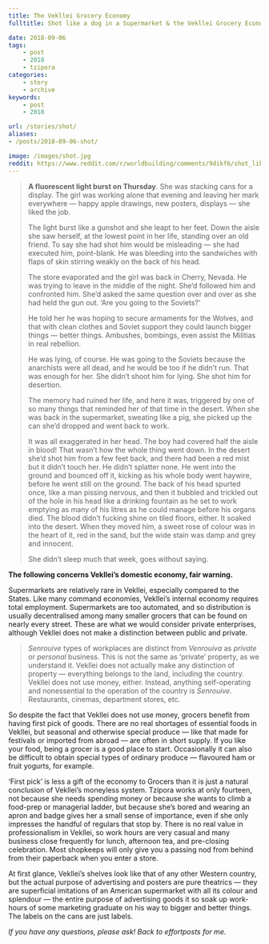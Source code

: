 ```yaml
---
title: The Vekllei Grocery Economy
fulltitle: Shot like a dog in a Supermarket & the Vekllei Grocery Economy

date: 2018-09-06
tags:
    - post
    - 2018
    - tzipora
categories:
    - story
    - archive
keywords:
    - post
    - 2018

url: /stories/shot/
aliases:
- /posts/2018-09-06-shot/

image: /images/shot.jpg
reddit: https://www.reddit.com/r/worldbuilding/comments/9dikf6/shot_like_a_dog_in_a_supermarket_the_vekllei/
---
```


>**A fluorescent light burst on Thursday**. She was stacking cans for a display. The girl was working alone that evening and leaving her mark everywhere  —  happy apple drawings, new posters, displays  —  she liked the job.
>
>The light burst like a gunshot and she leapt to her feet. Down the aisle she saw herself, at the lowest point in her life, standing over an old friend. To say she had shot him would be misleading  —  she had executed him, point-blank. He was bleeding into the sandwiches with flaps of skin stirring weakly on the back of his head.
>
>The store evaporated and the girl was back in Cherry, Nevada. He was trying to leave in the middle of the night. She’d followed him and confronted him. She’d asked the same question over and over as she had held the gun out. ‘Are you going to the Soviets?’
>
>He told her he was hoping to secure armaments for the Wolves, and that with clean clothes and Soviet support they could launch bigger things  —  better things. Ambushes, bombings, even assist the Militias in real rebellion.
>
>He was lying, of course. He was going to the Soviets because the anarchists were all dead, and he would be too if he didn’t run. That was enough for her. She didn’t shoot him for lying. She shot him for desertion.
>
>The memory had ruined her life, and here it was, triggered by one of so many things that reminded her of that time in the desert. When she was back in the supermarket, sweating like a pig, she picked up the can she’d dropped and went back to work.
>
>It was all exaggerated in her head. The boy had covered half the aisle in blood! That wasn’t how the whole thing went down. In the desert she’d shot him from a few feet back, and there had been a red mist but it didn’t touch her. He didn’t splatter none. He went into the ground and bounced off it, kicking as his whole body went haywire, before he went still on the ground. The back of his head spurted once, like a man pissing nervous, and then it bubbled and trickled out of the hole in his head like a drinking fountain as he set to work emptying as many of his litres as he could manage before his organs died. The blood didn’t fucking shine on tiled floors, either. It soaked into the desert. When they moved him, a sweet rose of colour was in the heart of it, red in the sand, but the wide stain was damp and grey and innocent.
>
>She didn’t sleep much that week, goes without saying.

**The following concerns Vekllei’s domestic economy, fair warning.**

Supermarkets are relatively rare in Vekllei, especially compared to the States. Like many command economies, Vekllei’s internal economy requires total employment. Supermarkets are too automated, and so distribution is usually decentralised among many smaller grocers that can be found on nearly every street. These are what we would consider private enterprises, although Vekllei does not make a distinction between public and private.

>*Senrouive* types of workplaces are distinct from *Venrouiva* as *private* or *personal* business. This is not the same as ‘private’ property, as we understand it. Vekllei does not actually make any distinction of property — everything belongs to the land, including the country. Vekllei does not use money, either. Instead, anything self-operating and nonessential to the operation of the country is *Senrouive*. Restaurants, cinemas, department stores, etc.

So despite the fact that Vekllei does not use money, grocers benefit from having first pick of goods. There are no real shortages of essential foods in Vekllei, but seasonal and otherwise special produce  —  like that made for festivals or imported from abroad  —  are often in short supply. If you like your food, being a grocer is a good place to start. Occasionally it can also be difficult to obtain special types of ordinary produce — flavoured ham or fruit yogurts, for example.

‘First pick’ is less a gift of the economy to Grocers than it is just a natural conclusion of Vekllei’s moneyless system. Tzipora works at only fourteen, not because she needs spending money or because she wants to climb a food-prep or managerial ladder, but because she’s bored and wearing an apron and badge gives her a small sense of importance, even if she only impresses the handful of regulars that stop by. There is no real value in professionalism in Vekllei, so work hours are very casual and many business close frequently for lunch, afternoon tea, and pre-closing celebration. Most shopkeeps will only give you a passing nod from behind from their paperback when you enter a store.

At first glance, Vekllei’s shelves look like that of any other Western country, but the actual purpose of advertising and posters are pure theatrics  —  they are superficial imitations of an American supermarket with all its colour and splendour  —  the entire purpose of advertising goods it so soak up work-hours of some marketing graduate on his way to bigger and better things. The labels on the cans are just labels.

*If you have any questions, please ask! Back to effortposts for me.*
